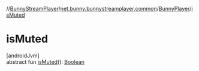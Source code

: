 //[BunnyStreamPlayer](../../../index.md)/[net.bunny.bunnystreamplayer.common](../index.md)/[BunnyPlayer](index.md)/[isMuted](is-muted.md)

# isMuted

[androidJvm]\
abstract fun [isMuted](is-muted.md)(): [Boolean](https://kotlinlang.org/api/core/kotlin-stdlib/kotlin/-boolean/index.html)
